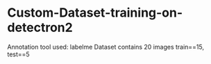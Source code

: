 # Custom-Dataset-training-on-detectron2

Annotation tool used: labelme
Dataset contains 20 images train==15, test==5

